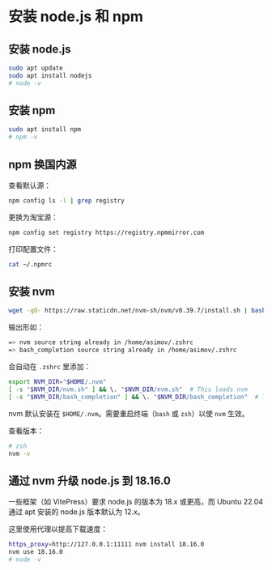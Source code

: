 # 安装 node.js 和 npm

## 安装 node.js

```sh
sudo apt update
sudo apt install nodejs
# node -v
```

## 安装 npm

```sh
sudo apt install npm
# npm -v
```

## npm 换国内源

查看默认源：

```sh
npm config ls -l | grep registry
```

更换为淘宝源：

```sh
npm config set registry https://registry.npmmirror.com
```

打印配置文件：

```sh
cat ~/.npmrc
```


## 安装 nvm

```sh
wget -qO- https://raw.staticdn.net/nvm-sh/nvm/v0.39.7/install.sh | bash
```

输出形如：

```sh
=> nvm source string already in /home/asimov/.zshrc
=> bash_completion source string already in /home/asimov/.zshrc
```

会自动在 `.zshrc` 里添加：

```sh
export NVM_DIR="$HOME/.nvm"
[ -s "$NVM_DIR/nvm.sh" ] && \. "$NVM_DIR/nvm.sh"  # This loads nvm
[ -s "$NVM_DIR/bash_completion" ] && \. "$NVM_DIR/bash_completion"  # This loads nvm bash_completion
```

nvm 默认安装在 `$HOME/.nvm`。需要重启终端（`bash` 或 `zsh`）以使 `nvm` 生效。

查看版本：

```sh
# zsh
nvm -v
```

## 通过 nvm 升级 node.js 到 18.16.0

一些框架（如 VitePress）要求 node.js 的版本为 18.x 或更高，而 Ubuntu 22.04 通过 apt 安装的 node.js 版本默认为 12.x。

这里使用代理以提高下载速度：

```sh
https_proxy=http://127.0.0.1:11111 nvm install 18.16.0
nvm use 18.16.0
# node -v
```

